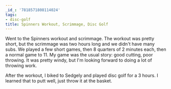```yaml
---
_id_: '7818571808114024'
tags:
- disc-golf
title: Spinners Workout, Scrimmage, Disc Golf
---
```


Went to the Spinners workout and scrimmage. The workout was pretty short, but the scrimmage was two hours long and we didn't have many subs. We played a few short games, then 8 quarters of 2 minutes each, then a normal game to 11. My game was the usual story: good cutting, poor throwing. It was pretty windy, but I'm looking forward to doing a lot of throwing work. 

After the workout, I biked to Sedgely and played disc golf for a 3 hours. I learned that to putt well, just throw it at the basket.
